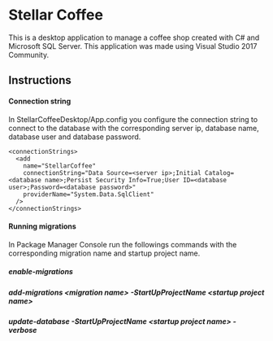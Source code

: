 # Stellar Coffee

This is a desktop application to manage a coffee shop created with C# and Microsoft SQL Server. This application was made using Visual Studio 2017 Community.

## Instructions

#### Connection string

In StellarCoffeeDesktop/App.config you configure the connection string to connect to the database with the corresponding server ip, database name, database user and database password.

    <connectionStrings>
      <add
        name="StellarCoffee"
        connectionString="Data Source=<server ip>;Initial Catalog=<database name>;Persist Security Info=True;User ID=<database user>;Password=<database password>"
        providerName="System.Data.SqlClient"
      />
    </connectionStrings>

#### Running migrations

In Package Manager Console run the followings commands with the corresponding migration name and startup project name.

##### enable-migrations

##### add-migrations \<migration name\> -StartUpProjectName \<startup project name\>
  
##### update-database -StartUpProjectName \<startup project name\> -verbose
